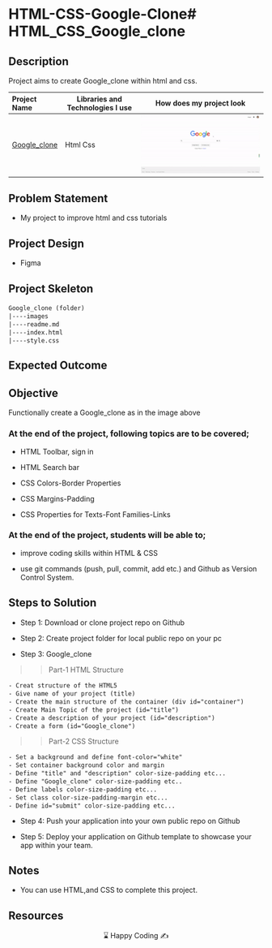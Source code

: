 # HTML-CSS-Google-Clone# HTML_CSS_Google_clone

## Description

Project aims to create Google_clone within html and css.

| Project Name                                                        | Libraries and Technologies I use | How does my project look                   |
| :------------------------------------------------------------------ | -------------------------------- | ------------------------------------------ |
| [Google_clone](https://muratergon.github.io/HTML-CSS-Google-Clone/) | Html Css                         | ![Google_clone](./images/google-clone.gif) |

## Problem Statement

- My project to improve html and css tutorials

## Project Design

- Figma

## Project Skeleton

```
Google_clone (folder)
|----images
|----readme.md
|----index.html
|----style.css

```

## Expected Outcome

## Objective

Functionally create a Google_clone as in the image above

### At the end of the project, following topics are to be covered;

- HTML Toolbar, sign in

- HTML Search bar

- CSS Colors-Border Properties

- CSS Margins-Padding

- CSS Properties for Texts-Font Families-Links

### At the end of the project, students will be able to;

- improve coding skills within HTML & CSS

- use git commands (push, pull, commit, add etc.) and Github as Version Control System.

## Steps to Solution

- Step 1: Download or clone project repo on Github

- Step 2: Create project folder for local public repo on your pc

- Step 3: Google_clone

> > Part-1 HTML Structure

    - Creat structure of the HTML5
    - Give name of your project (title)
    - Create the main structure of the container (div id="container")
    - Create Main Topic of the project (id="title")
    - Create a description of your project (id="description")
    - Create a form (id="Google_clone")

> > Part-2 CSS Structure

    - Set a background and define font-color="white"
    - Set container background color and margin
    - Define "title" and "description" color-size-padding etc...
    - Define "Google_clone" color-size-padding etc..
    - Define labels color-size-padding etc...
    - Set class color-size-padding-margin etc...
    - Define id="submit" color-size-padding etc...

- Step 4: Push your application into your own public repo on Github

- Step 5: Deploy your application on Github template to showcase your app within your team.

## Notes

- You can use HTML,and CSS to complete this project.

## Resources

<center> &#8987; Happy Coding  &#9997; </center>
